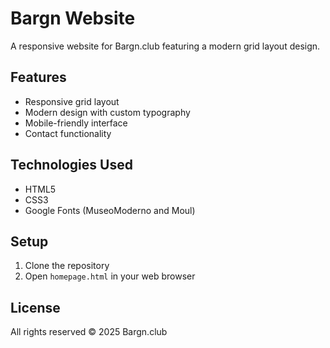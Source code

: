 # Bargn Website

A responsive website for Bargn.club featuring a modern grid layout design.

## Features
- Responsive grid layout
- Modern design with custom typography
- Mobile-friendly interface
- Contact functionality

## Technologies Used
- HTML5
- CSS3
- Google Fonts (MuseoModerno and Moul)

## Setup
1. Clone the repository
2. Open `homepage.html` in your web browser

## License
All rights reserved © 2025 Bargn.club 